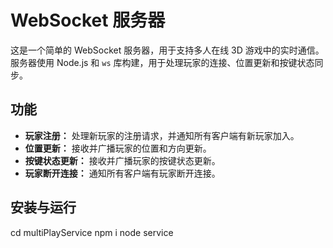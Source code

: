 # WebSocket 服务器

这是一个简单的 WebSocket 服务器，用于支持多人在线 3D 游戏中的实时通信。服务器使用 Node.js 和 `ws` 库构建，用于处理玩家的连接、位置更新和按键状态同步。

## 功能

- **玩家注册：** 处理新玩家的注册请求，并通知所有客户端有新玩家加入。
- **位置更新：** 接收并广播玩家的位置和方向更新。
- **按键状态更新：** 接收并广播玩家的按键状态更新。
- **玩家断开连接：** 通知所有客户端有玩家断开连接。

## 安装与运行

cd multiPlayService
npm i
node service
